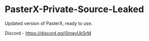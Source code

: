
# PasterX-Private-Source-Leaked

Updated version of PasterX, ready to use.

Discord - https://discord.gg/j5mevUk5rM
                                                       